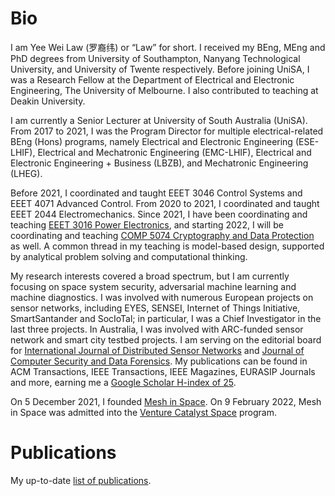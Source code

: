 # Bio

I am Yee Wei Law (罗裔纬) or “Law” for short. I received my BEng, MEng and PhD degrees from University of Southampton, Nanyang Technological University, and University of Twente respectively. Before joining UniSA, I was a Research Fellow at the Department of Electrical and Electronic Engineering, The University of Melbourne. I also contributed to teaching at Deakin University. 

I am currently a Senior Lecturer at University of South Australia (UniSA).  From 2017 to 2021, I was the Program Director for multiple electrical-related BEng (Hons) programs, namely Electrical and Electronic Engineering (ESE-LHIF), Electrical and Mechatronic Engineering (EMC-LHIF), Electrical and Electronic Engineering + Business (LBZB), and Mechatronic Engineering (LHEG).

Before 2021, I coordinated and taught EEET 3046 Control Systems and EEET 4071 Advanced Control. From 2020 to 2021, I coordinated and taught EEET 2044 Electromechanics. Since 2021, I have been coordinating and teaching [EEET 3016 Power Electronics](https://study.unisa.edu.au/courses/010830), and starting 2022, I will be coordinating and teaching [COMP 5074 Cryptography and Data Protection](https://study.unisa.edu.au/courses/172215) as well. A common thread in my teaching is model-based design, supported by analytical problem solving and computational thinking.

My research interests covered a broad spectrum, but I am currently focusing on space system security, adversarial machine learning and machine diagnostics. I was involved with numerous European projects on sensor networks, including EYES, SENSEI, Internet of Things Initiative, SmartSantander and SocIoTal; in particular, I was a Chief Investigator in the last three projects. In Australia, I was involved with ARC-funded sensor network and smart city testbed projects. I am serving on the editorial board for [International Journal of Distributed Sensor Networks](https://journals.sagepub.com/home/dsn) and [Journal of Computer Security and Data Forensics](https://jcsdf.sdust.edu.cn/). My publications can be found in ACM Transactions, IEEE Transactions, IEEE Magazines, EURASIP Journals and more, earning me a [Google Scholar H-index of 25](https://scholar.google.com/citations?user=cJTPOloAAAAJ).

On 5 December 2021, I founded [Mesh in Space](https://meshin.space). On 9 February 2022, Mesh in Space was admitted into the [Venture Catalyst Space](https://icc.unisa.edu.au/programs/venture-catalyst-space) program.

# Publications

My up-to-date [list of publications](https://ywlaw.github.io/pub/ywlaw.pdf).
